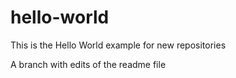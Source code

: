 # hello-world
This is the Hello World example for new repositories

A branch with edits of the readme file
